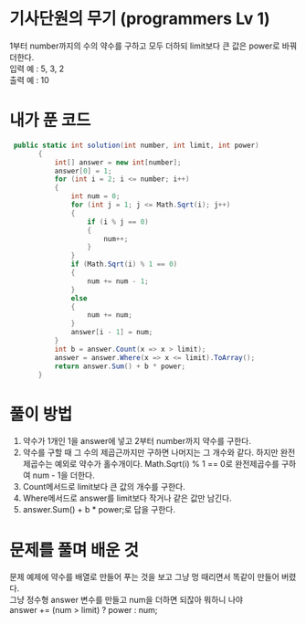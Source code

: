 # 기사단원의 무기 (programmers Lv 1)
 1부터 number까지의 수의 약수를 구하고 모두 더하되 limit보다 큰 값은 power로 바꿔 더한다.  
 입력 예 : 5, 3, 2  
 출력 예 : 10  
# 내가 푼 코드
 ```cs
  public static int solution(int number, int limit, int power)
        {
            int[] answer = new int[number];
            answer[0] = 1;
            for (int i = 2; i <= number; i++)
            {
                int num = 0;
                for (int j = 1; j <= Math.Sqrt(i); j++)
                {
                    if (i % j == 0)
                    {
                        num++;
                    }
                }
                if (Math.Sqrt(i) % 1 == 0)
                {
                    num += num - 1;
                }
                else
                {
                    num += num;
                }
                answer[i - 1] = num;
            }
            int b = answer.Count(x => x > limit);
            answer = answer.Where(x => x <= limit).ToArray();
            return answer.Sum() + b * power;
        }
 ```
# 풀이 방법
 1. 약수가 1개인 1을 answer에 넣고 2부터 number까지 약수를 구한다.
 2. 약수를 구할 때 그 수의 제곱근까지만 구하면 나머지는 그 개수와 같다. 하지만 완전제곱수는 예외로 약수가 홀수개이다.
 Math.Sqrt(i) % 1 == 0로 완전제곱수를 구하여 num - 1을 더한다.
 3. Count메서드로 limit보다 큰 값의 개수를 구한다.
 4. Where메서드로 answer를 limit보다 작거나 같은 값만 남긴다.
 5. answer.Sum() + b * power;로 답을 구한다.
 # 문제를 풀며 배운 것
 문제 예제에 약수를 배열로 만들어 푸는 것을 보고 그냥 멍 때리면서 똑같이 만들어 버렸다.  
 그냥 정수형 answer 변수를 만들고 num을 더하면 되잖아 뭐하니 나야  
 answer += (num > limit) ? power : num;